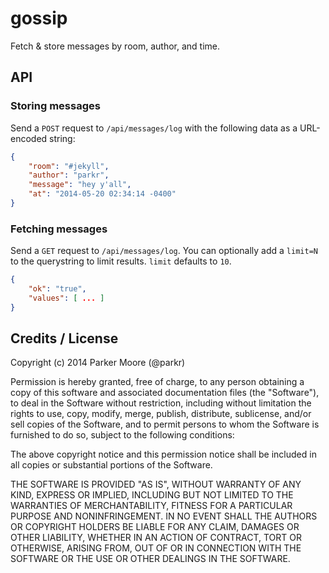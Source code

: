 gossip
======

Fetch &amp; store messages by room, author, and time.

## API

### Storing messages

Send a `POST` request to `/api/messages/log` with the following data as a URL-encoded string:

```json
{
    "room": "#jekyll",
    "author": "parkr",
    "message": "hey y'all",
    "at": "2014-05-20 02:34:14 -0400"
}
```

### Fetching messages

Send a `GET` request to `/api/messages/log`. You can optionally add a `limit=N` to the querystring to limit results. `limit` defaults to `10`.

```json
{
    "ok": "true",
    "values": [ ... ]
}
```

## Credits / License

Copyright (c) 2014 Parker Moore (@parkr)

Permission is hereby granted, free of charge, to any person obtaining a copy
of this software and associated documentation files (the "Software"), to deal
in the Software without restriction, including without limitation the rights
to use, copy, modify, merge, publish, distribute, sublicense, and/or sell
copies of the Software, and to permit persons to whom the Software is
furnished to do so, subject to the following conditions:

The above copyright notice and this permission notice shall be included in
all copies or substantial portions of the Software.

THE SOFTWARE IS PROVIDED "AS IS", WITHOUT WARRANTY OF ANY KIND, EXPRESS OR
IMPLIED, INCLUDING BUT NOT LIMITED TO THE WARRANTIES OF MERCHANTABILITY,
FITNESS FOR A PARTICULAR PURPOSE AND NONINFRINGEMENT. IN NO EVENT SHALL THE
AUTHORS OR COPYRIGHT HOLDERS BE LIABLE FOR ANY CLAIM, DAMAGES OR OTHER
LIABILITY, WHETHER IN AN ACTION OF CONTRACT, TORT OR OTHERWISE, ARISING FROM,
OUT OF OR IN CONNECTION WITH THE SOFTWARE OR THE USE OR OTHER DEALINGS IN
THE SOFTWARE.

